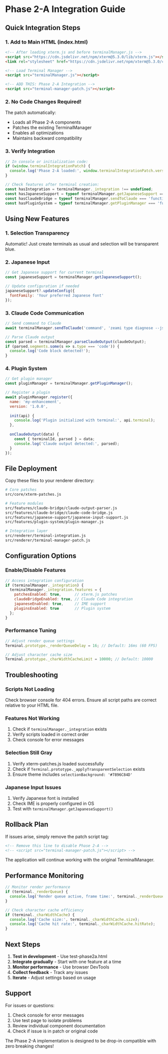# Phase 2-A Integration Guide

## Quick Integration Steps

### 1. Add to Main HTML (index.html)

```html
<!-- After loading xterm.js and before terminalManager.js -->
<script src="https://cdn.jsdelivr.net/npm/xterm@5.3.0/lib/xterm.js"></script>
<link rel="stylesheet" href="https://cdn.jsdelivr.net/npm/xterm@5.3.0/css/xterm.css">

<!-- Load Terminal Manager -->
<script src="terminalManager.js"></script>

<!-- ADD THIS: Phase 2-A Integration -->
<script src="terminal-manager-patch.js"></script>
```

### 2. No Code Changes Required!

The patch automatically:
- Loads all Phase 2-A components
- Patches the existing TerminalManager
- Enables all optimizations
- Maintains backward compatibility

### 3. Verify Integration

```javascript
// In console or initialization code:
if (window.terminalIntegrationPatch) {
  console.log('Phase 2-A loaded:', window.terminalIntegrationPatch.version);
}

// Check features after terminal creation:
const hasIntegration = terminalManager._integration !== undefined;
const hasJapaneseSupport = typeof terminalManager.getJapaneseSupport === 'function';
const hasClaudeBridge = typeof terminalManager.sendToClaude === 'function';
const hasPluginSystem = typeof terminalManager.getPluginManager === 'function';
```

## Using New Features

### 1. Selection Transparency
Automatic! Just create terminals as usual and selection will be transparent blue.

### 2. Japanese Input
```javascript
// Get Japanese support for current terminal
const japaneseSupport = terminalManager.getJapaneseSupport();

// Update configuration if needed
japaneseSupport?.updateConfig({
  fontFamily: 'Your preferred Japanese font'
});
```

### 3. Claude Code Communication
```javascript
// Send command to Claude
await terminalManager.sendToClaude('command', 'zeami type diagnose --json');

// Parse Claude output
const parsed = terminalManager.parseClaudeOutput(claudeOutput);
if (parsed.segments.some(s => s.type === 'code')) {
  console.log('Code block detected!');
}
```

### 4. Plugin System
```javascript
// Get plugin manager
const pluginManager = terminalManager.getPluginManager();

// Register a plugin
await pluginManager.register({
  name: 'my-enhancement',
  version: '1.0.0',
  
  init(api) {
    console.log('Plugin initialized with terminal:', api.terminal);
  },
  
  onClaudeOutput(data) {
    const { terminalId, parsed } = data;
    console.log('Claude output detected:', parsed);
  }
});
```

## File Deployment

Copy these files to your renderer directory:

```bash
# Core patches
src/core/xterm-patches.js

# Feature modules
src/features/claude-bridge/claude-output-parser.js
src/features/claude-bridge/claude-code-bridge.js
src/features/japanese-support/japanese-input-support.js
src/features/plugin-system/plugin-manager.js

# Integration layer
src/renderer/terminal-integration.js
src/renderer/terminal-manager-patch.js
```

## Configuration Options

### Enable/Disable Features
```javascript
// Access integration configuration
if (terminalManager._integration) {
  terminalManager._integration.features = {
    patchesEnabled: true,      // xterm.js patches
    claudeBridgeEnabled: true, // Claude Code integration
    japaneseEnabled: true,     // IME support
    pluginsEnabled: true       // Plugin system
  };
}
```

### Performance Tuning
```javascript
// Adjust render queue settings
Terminal.prototype._renderQueueDelay = 16; // Default: 16ms (60 FPS)

// Adjust character cache size
Terminal.prototype._charWidthCacheLimit = 10000; // Default: 10000
```

## Troubleshooting

### Scripts Not Loading
Check browser console for 404 errors. Ensure all script paths are correct relative to your HTML file.

### Features Not Working
1. Check if `terminalManager._integration` exists
2. Verify scripts loaded in correct order
3. Check console for error messages

### Selection Still Gray
1. Verify xterm-patches.js loaded successfully
2. Check if `Terminal.prototype._applyTransparentSelection` exists
3. Ensure theme includes `selectionBackground: '#7896C84D'`

### Japanese Input Issues
1. Verify Japanese font is installed
2. Check IME is properly configured in OS
3. Test with `terminalManager.getJapaneseSupport()`

## Rollback Plan

If issues arise, simply remove the patch script tag:
```html
<!-- Remove this line to disable Phase 2-A -->
<!-- <script src="terminal-manager-patch.js"></script> -->
```

The application will continue working with the original TerminalManager.

## Performance Monitoring

```javascript
// Monitor render performance
if (terminal._renderQueue) {
  console.log('Render queue active, frame time:', terminal._renderQueue.frameTime);
}

// Check character cache efficiency
if (terminal._charWidthCache) {
  console.log('Cache size:', terminal._charWidthCache.size);
  console.log('Cache hit rate:', terminal._charWidthCache.hitRate);
}
```

## Next Steps

1. **Test in development** - Use test-phase2a.html
2. **Integrate gradually** - Start with one feature at a time
3. **Monitor performance** - Use browser DevTools
4. **Collect feedback** - Track any issues
5. **Iterate** - Adjust settings based on usage

## Support

For issues or questions:
1. Check console for error messages
2. Use test page to isolate problems
3. Review individual component documentation
4. Check if issue is in patch or original code

The Phase 2-A implementation is designed to be drop-in compatible with zero breaking changes!